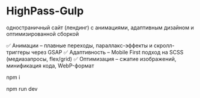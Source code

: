 # HighPass-Gulp
одностраничный сайт (лендинг) с анимациями, адаптивным дизайном и оптимизированной сборкой

✅ Анимации – плавные переходы, параллакс-эффекты и скролл-триггеры через GSAP
✅ Адаптивность – Mobile First подход на SCSS (медиазапросы, flex/grid)
✅ Оптимизация – сжатие изображений, минификация кода, WebP-формат

npm i

npm run dev
